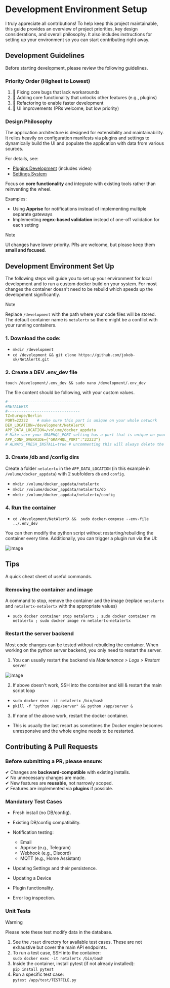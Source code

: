 # Development Environment Setup

I truly appreciate all contributions! To help keep this project maintainable, this guide provides an overview of project priorities, key design considerations, and overall philosophy. It also includes instructions for setting up your environment so you can start contributing right away.

## Development Guidelines

Before starting development, please review the following guidelines.

### Priority Order (Highest to Lowest)

1. 🔼 Fixing core bugs that lack workarounds  
2. 🔵 Adding core functionality that unlocks other features (e.g., plugins)  
3. 🔵 Refactoring to enable faster development  
4. 🔽 UI improvements (PRs welcome, but low priority)  

### Design Philosophy

The application architecture is designed for extensibility and maintainability. It relies heavily on configuration manifests via plugins and settings to dynamically build the UI and populate the application with data from various sources.  

For details, see:  
- [Plugins Development](PLUGINS_DEV.md) (includes video)  
- [Settings System](SETTINGS_SYSTEM.md)  

Focus on **core functionality** and integrate with existing tools rather than reinventing the wheel.  

Examples:  
- Using **Apprise** for notifications instead of implementing multiple separate gateways  
- Implementing **regex-based validation** instead of one-off validation for each setting  

> [!NOTE]  
> UI changes have lower priority. PRs are welcome, but please keep them **small and focused**.

## Development Environment Set Up

The following steps will guide you to set up your environment for local development and to run a custom docker build on your system. For most changes the container doesn't need to be rebuild which speeds up the development significantly.

>[!NOTE]
> Replace `/development` with the path where your code files will be stored. The default container name is `netalertx` so there might be a conflict with your running containers.

### 1. Download the code:

- `mkdir /development`
- `cd /development && git clone https://github.com/jokob-sk/NetAlertX.git`

### 2. Create a DEV .env_dev file

`touch /development/.env_dev && sudo nano /development/.env_dev`

The file content should be following, with your custom values.

```yaml
#--------------------------------
#NETALERTX
#--------------------------------
TZ=Europe/Berlin
PORT=22222    # make sure this port is unique on your whole network
DEV_LOCATION=/development/NetAlertX
APP_DATA_LOCATION=/volume/docker_appdata
# Make sure your GRAPHQL_PORT setting has a port that is unique on your whole host network
APP_CONF_OVERRIDE={"GRAPHQL_PORT":"22223"} 
# ALWAYS_FRESH_INSTALL=true # uncommenting this will always delete the content of /config and /db dirs on boot to simulate a fresh install
```

### 3. Create /db and /config dirs 

Create a folder `netalertx` in the `APP_DATA_LOCATION` (in this example in `/volume/docker_appdata`) with 2 subfolders `db` and `config`. 

- `mkdir /volume/docker_appdata/netalertx`
- `mkdir /volume/docker_appdata/netalertx/db`
- `mkdir /volume/docker_appdata/netalertx/config`

### 4. Run the container

- `cd /development/NetAlertX &&  sudo docker-compose --env-file ../.env_dev `

You can then modify the python script without restarting/rebuilding the container every time. Additionally, you can trigger a plugin run via the UI:

![image](https://github.com/jokob-sk/NetAlertX/assets/96159884/3cbf2748-03c8-49e7-b801-f38c7755246b)


## Tips

A quick cheat sheet of useful commands. 

### Removing the container and image 

A command to stop, remove the container and the image (replace `netalertx` and `netalertx-netalertx` with the appropriate values)

- `sudo docker container stop netalertx ; sudo docker container rm netalertx ; sudo docker image rm netalertx-netalertx`

### Restart the server backend

Most code changes can be tested without rebuilding the container. When working on the python server backend, you only need to restart the server.

1. You can usually restart the backend via _Maintenance > Logs > Restart_ server

![image](./img/DEV_ENV_SETUP/Maintenance_Logs_Restart_server.png)

2. If above doesn't work, SSH into the container and kill & restart the main script loop 

- `sudo docker exec -it netalertx /bin/bash`
- `pkill -f "python /app/server" && python /app/server & `

3. If none of the above work, restart the docker container. 

- This is usually the last resort as sometimes the Docker engine becomes unresponsive and the whole engine needs to be restarted. 

## Contributing & Pull Requests

### Before submitting a PR, please ensure:

✔ Changes are **backward-compatible** with existing installs.  
✔ No unnecessary changes are made.  
✔ New features are **reusable**, not narrowly scoped.  
✔ Features are implemented via **plugins** if possible.  

### Mandatory Test Cases

- Fresh install (no DB/config).
- Existing DB/config compatibility.
- Notification testing:

    - Email  
    - Apprise (e.g., Telegram)  
    - Webhook (e.g., Discord)  
    - MQTT (e.g., Home Assistant)  

- Updating Settings and their persistence.
- Updating a Device
- Plugin functionality.
- Error log inspection.

### Unit Tests

>[!WARNING]
> Please note these test modify data in the database. 

1. See the `/test` directory for available test cases. These are not exhaustive but cover the main API endpoints.  
2. To run a test case, SSH into the container:  
   `sudo docker exec -it netalertx /bin/bash`  
3. Inside the container, install pytest (if not already installed):  
   `pip install pytest`  
4. Run a specific test case:  
   `pytest /app/test/TESTFILE.py`

